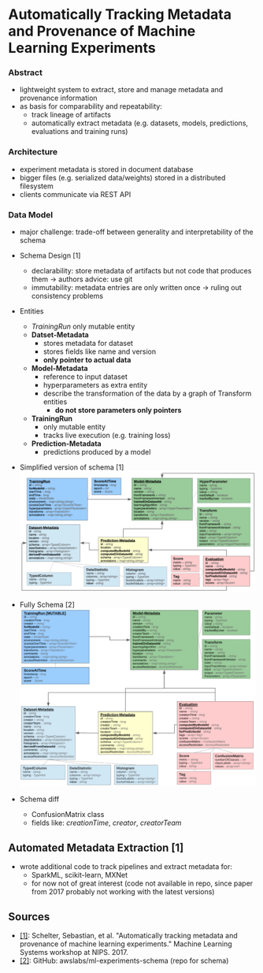 # Automatically Tracking Metadata and Provenance of Machine Learning Experiments

### Abstract 
- lightweight system to extract, store and manage metadata and provenance information
- as basis for comparability and repeatability:
    - track lineage of artifacts
    - automatically extract metadata (e.g. datasets, models, predictions, evaluations and training runs)

### Architecture
- experiment metadata is stored in document database
- bigger files (e.g. serialized data/weights) stored in a distributed filesystem
- clients communicate via REST API

### Data Model
- major challenge: trade-off between generality and interpretability of the schema
- Schema Design [1]
    - declarability: store metadata of artifacts but not code that produces them -> authors advice: use git
    - immutability: metadata entries are only written once -> ruling out consistency problems
- Entities
    - *TrainingRun* only mutable entity
    - **Datset-Metadata**
        - stores metadata for dataset
        - stores fields like name and version
        - **only pointer to actual data**
    - **Model-Metadata**
        - reference to input dataset
        - hyperparameters as extra entity
        - describe the transformation of the data by a graph of Transform entities
            - **do not store parameters only pointers**
    - **TrainingRun**
        - only mutable entity
        - tracks live execution (e.g. training loss)
    - **Prediction-Metadata**
        - predictions produced by a model

- Simplified version of schema [1]
  ![alt text](images/schema.png "Schema")

- Fully Schema [2]
  ![alt text](images/schema-full.png "SchemaFull")

- Schema diff
    - ConfusionMatrix class
    - fields like: *creationTime*, *creator*, *creatorTeam*

## Automated Metadata Extraction [1]

- wrote additional code to track pipelines and extract metadata for:
    - SparkML, scikit-learn, MXNet
    - for now not of great interest (code not available in repo, since paper from 2017 probably not working with the
      latest versions)

## Sources

- [[1]](http://learningsys.org/nips17/assets/papers/paper_13.pdf): Schelter, Sebastian, et al. "Automatically tracking
  metadata and provenance of machine learning experiments." Machine Learning Systems workshop at NIPS. 2017.
- [[2]](https://github.com/awslabs/ml-experiments-schema): GitHub: awslabs/ml-experiments-schema (repo for schema)
